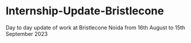 # Internship-Update-Bristlecone
Day to day update of work at Bristlecone Noida from 16th August to 15th September 2023

